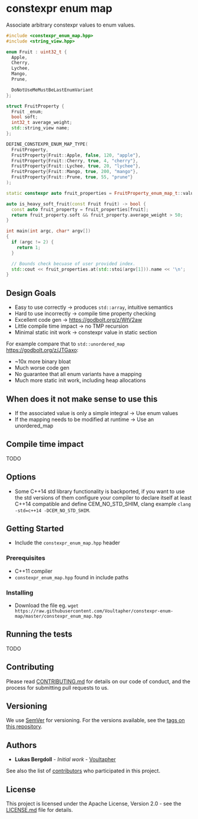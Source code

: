 # constexpr enum map

Associate arbitrary constexpr values to enum values.

```cpp
#include <constexpr_enum_map.hpp>
#include <string_view.hpp>

enum Fruit : uint32_t {
  Apple,
  Cherry,
  Lychee,
  Mango,
  Prune,

  DoNotUseMeMustBeLastEnumVariant
};

struct FruitProperty {
  Fruit _enum;
  bool soft;
  int32_t average_weight;
  std::string_view name;
};

DEFINE_CONSTEXPR_ENUM_MAP_TYPE(
  FruitProperty,
  FruitProperty{Fruit::Apple, false, 120, "apple"},
  FruitProperty{Fruit::Cherry, true, 4, "cherry"},
  FruitProperty{Fruit::Lychee, true, 20, "lychee"},
  FruitProperty{Fruit::Mango, true, 200, "mango"},
  FruitProperty{Fruit::Prune, true, 55, "prune"}
);

static constexpr auto fruit_properties = FruitProperty_enum_map_t::value();

auto is_heavy_soft_fruit(const Fruit fruit) -> bool {
  const auto fruit_property = fruit_properties[fruit];
  return fruit_property.soft && fruit_property.average_weight > 50;
}

int main(int argc, char* argv[])
{
  if (argc != 2) {
    return 1;
  }

  // Bounds check becuase of user provided index.
  std::cout << fruit_properties.at(std::stoi(argv[1])).name << '\n';
}
```

## Design Goals

- Easy to use correctly -> produces `std::array`, intuitive semantics
- Hard to use incorrectly -> compile time property checking
- Excellent code gen -> https://godbolt.org/z/WtV2aw
- Little compile time impact -> no TMP recursion
- Minimal static init work -> constexpr value in static section

For example compare that to `std::unordered_map` https://godbolt.org/z/JTGaxo:
- ~10x more binary bloat
- Much worse code gen
- No guarantee that all enum variants have a mapping
- Much more static init work, including heap allocations

## When does it not make sense to use this

- If the associated value is only a simple integral -> Use enum values
- If the mapping needs to be modified at runtime -> Use an unordered_map

## Compile time impact

TODO

## Options

- Some C++14 std library functionality is backported, if you want to use the std versions of them configure your compiler to declare itself at least C++14 compatible and define CEM_NO_STD_SHIM, clang example `clang -std=c++14 -DCEM_NO_STD_SHIM`.


## Getting Started

- Include the `constexpr_enum_map.hpp` header

### Prerequisites

- C++11 compiler
- `constexpr_enum_map.hpp` found in include paths

### Installing

- Download the file eg. `wget https://raw.githubusercontent.com/Voultapher/constexpr-enum-map/master/constexpr_enum_map.hpp`

## Running the tests

TODO


## Contributing

Please read [CONTRIBUTING.md](CONTRIBUTING.md)
for details on our code of conduct, and the process for submitting pull requests to us.

## Versioning

We use [SemVer](http://semver.org/) for versioning. For the versions available,
see the [tags on this repository](https://github.com/Voultapher/constexpr-enum-map/tags).

## Authors

* **Lukas Bergdoll** - *Initial work* - [Voultapher](https://github.com/Voultapher)

See also the list of [contributors](https://github.com/Voultapher/constexpr-enum-map/contributors)
who participated in this project.

## License

This project is licensed under the Apache License, Version 2.0 -
see the [LICENSE.md](LICENSE.md) file for details.
